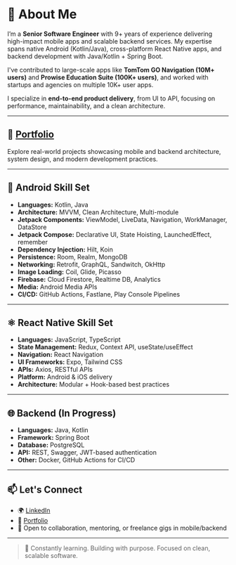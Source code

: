 # 👋 About Me

I’m a **Senior Software Engineer** with 9+ years of experience delivering high-impact mobile apps and scalable backend services. My expertise spans native Android (Kotlin/Java), cross-platform React Native apps, and backend development with Java/Kotlin + Spring Boot.

I've contributed to large-scale apps like **TomTom GO Navigation (10M+ users)** and **Prowise Education Suite (100K+ users)**, and worked with startups and agencies on multiple 10K+ user apps.

I specialize in **end-to-end product delivery**, from UI to API, focusing on performance, maintainability, and a clean architecture.

---

## 💼 [Portfolio](https://github.com/Asim-7/Portfolio)

Explore real-world projects showcasing mobile and backend architecture, system design, and modern development practices.

---

## 📱 Android Skill Set

- **Languages:** Kotlin, Java  
- **Architecture:** MVVM, Clean Architecture, Multi-module  
- **Jetpack Components:** ViewModel, LiveData, Navigation, WorkManager, DataStore  
- **Jetpack Compose:** Declarative UI, State Hoisting, LaunchedEffect, remember  
- **Dependency Injection:** Hilt, Koin  
- **Persistence:** Room, Realm, MongoDB  
- **Networking:** Retrofit, GraphQL, Sandwitch, OkHttp  
- **Image Loading:** Coil, Glide, Picasso  
- **Firebase:** Cloud Firestore, Realtime DB, Analytics  
- **Media:** Android Media APIs  
- **CI/CD:** GitHub Actions, Fastlane, Play Console Pipelines

---

## ⚛️ React Native Skill Set

- **Languages:** JavaScript, TypeScript  
- **State Management:** Redux, Context API, useState/useEffect  
- **Navigation:** React Navigation  
- **UI Frameworks:** Expo, Tailwind CSS  
- **APIs:** Axios, RESTful APIs  
- **Platform:** Android & iOS delivery  
- **Architecture:** Modular + Hook-based best practices

---

## 🌐 Backend (In Progress)

- **Languages:** Java, Kotlin  
- **Framework:** Spring Boot  
- **Database:** PostgreSQL  
- **API:** REST, Swagger, JWT-based authentication  
- **Other:** Docker, GitHub Actions for CI/CD

---

## 📫 Let's Connect

- 🌍 [LinkedIn](https://www.linkedin.com/in/asim-7)  
- 💼 [Portfolio](https://github.com/Asim-7/Portfolio)  
- 🧠 Open to collaboration, mentoring, or freelance gigs in mobile/backend

---

> 🚀 Constantly learning. Building with purpose. Focused on clean, scalable software.
